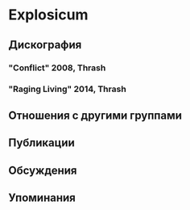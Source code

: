 # Explosicum



## Дискография

### "Conflict" 2008, Thrash



### "Raging Living" 2014, Thrash




## Отношения с другими группами


## Публикации


## Обсуждения


## Упоминания

